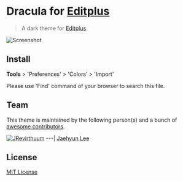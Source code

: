# Dracula for [Editplus](https://editplus.co.kr)

> A dark theme for [Editplus](https://editplus.co.kr/).

![Screenshot](https://user-images.githubusercontent.com/12654199/53163354-3b5ff880-3611-11e9-8f0b-b51b63ccc540.png)


## Install

**Tools** > 'Preferences' > 'Colors' > 'Import'

Please use 'Find' command of your browser to search this file.

## Team

This theme is maintained by the following person(s) and a bunch of [awesome contributors](https://github.com/JRevirthuum/dracula-theme-editplus/graphs/contributors).

[![JRevirthuum](https://avatars0.githubusercontent.com/u/12654199?s=70&v=3)](https://github.com/JRevirthuum)
---|
[Jaehyun Lee](https://github.com/JRevirthuum)

## License

[MIT License](./LICENSE)
